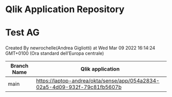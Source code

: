 # Qlik Application Repository 
# Test AG
### 
Created By newrochelle(Andrea Gigliotti) at Wed Mar 09 2022 16:14:24 GMT+0100 (Ora standard dell’Europa centrale)

Branch Name|Qlik application
---|---
main|[https://laptop-andrea/okta/sense/app/054a2834-02a5-4d09-932f-79c81fb5607b](https://laptop-andrea/okta/sense/app/054a2834-02a5-4d09-932f-79c81fb5607b)